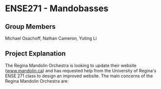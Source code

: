 # ENSE271 - Mandobasses

## Group Members
Michael Osachoff, Nathan Cameron, Yuting Li

## Project Explanation
The Regina Mandolin Orchestra is looking to update their website (www.mandolin.ca) and has requested help from the University of Regina's ENSE 271 class to design an improved website. The main concerns of the Regina Mandolin Orchestra are:

